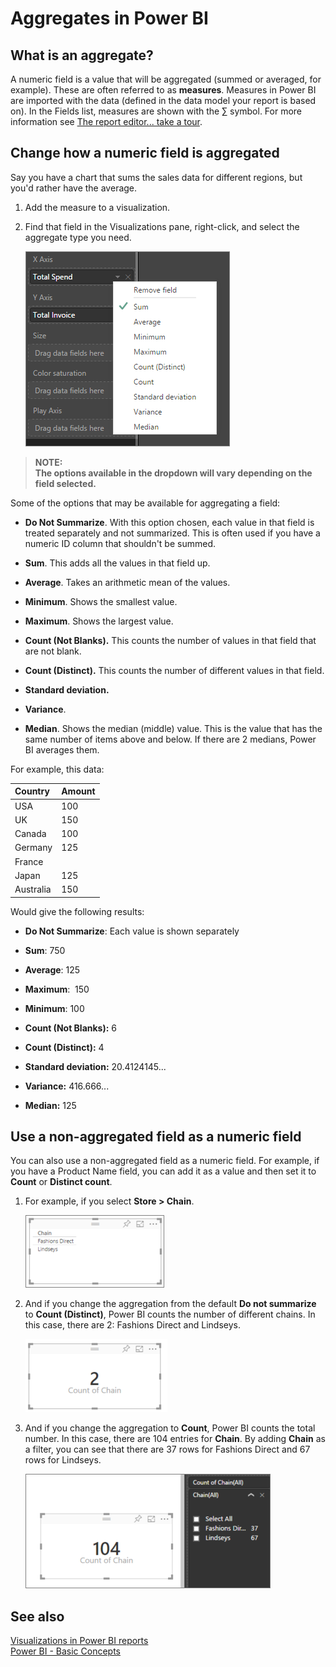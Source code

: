 <properties
   pageTitle="Aggregates (sum, average, maximum, etc.) in Power BI"
   description="Change the aggregation in a chart (sum, average, maximum, etc.) in Power BI"
   services="powerbi"
   documentationCenter=""
   authors="mihart"
   manager="mblythe"
   backup=""
   editor=""
   tags=""
   qualityFocus="no"
   qualityDate=""/>

<tags
   ms.service="powerbi"
   ms.devlang="NA"
   ms.topic="article"
   ms.tgt_pltfrm="NA"
   ms.workload="powerbi"
   ms.date="03/23/2016"
   ms.author="mihart"/>

# Aggregates in Power BI  

## What is an aggregate?

A numeric field is a value that will be aggregated (summed or averaged, for example).  These are often referred to as **measures**. Measures in Power BI are imported with the data (defined in the data model your report is based on). In the Fields list, measures are shown with the ∑ symbol. For more information see [The report editor... take a tour](powerbi-service-the-report-editor-take-a-tour.md).

## Change how a numeric field is aggregated

Say you have a chart that sums the sales data for different regions, but you'd rather have the average. 

1.  Add the measure to a visualization.

2.  Find that field in the Visualizations pane, right-click, and select the aggregate type you need.

    ![](media/powerbi-service-change-the-aggregation-in-a-chart/aggregate_new.png)

>**NOTE:**   
>**The options available in the dropdown will vary depending on the field selected.**

Some of the options that may be available for aggregating a field:

-   **Do Not Summarize**. With this option chosen, each value in that field is treated separately and not summarized. This is often used if you have a numeric ID column that shouldn't be summed.

-   **Sum**. This adds all the values in that field up.

-   **Average**. Takes an arithmetic mean of the values.

-   **Minimum**. Shows the smallest value.

-   **Maximum**. Shows the largest value.

-   **Count (Not Blanks).** This counts the number of values in that field that are not blank.

-   **Count (Distinct).** This counts the number of different values in that field.

- **Standard deviation.**

- **Variance**.

- **Median**.  Shows the median (middle) value. This is the value that has the same number of items above and below.  If there are 2 medians, Power BI averages them.


For example, this data:

| Country   | Amount |
|:----------|:-------|
| USA       | 100    |
| UK        | 150    |
| Canada    | 100    |
| Germany   | 125    |
| France    |        |
| Japan     | 125    |
| Australia | 150    |

Would give the following results:

-   **Do Not Summarize**: Each value is shown separately

-   **Sum**: 750

-   **Average**: 125

-   **Maximum**:  150

-   **Minimum**: 100

-   **Count (Not Blanks):** 6

-   **Count (Distinct):** 4

- **Standard deviation:** 20.4124145...

- **Variance:** 416.666...

- **Median:** 125


## Use a non-aggregated field as a numeric field

You can also use a non-aggregated field as a numeric field. For example, if you have a Product Name field, you can add it as a value and then set it to **Count** or **Distinct count**. 

1.  For example, if you select **Store > Chain**.

    ![](media/powerbi-service-aggregates/count-of-chain-do_not_summarize.png)

2.  And if you change the aggregation from the default **Do not summarize** to **Count (Distinct)**, Power BI counts the number of different chains. In this case, there are 2: Fashions Direct and Lindseys.

    ![](media/powerbi-service-aggregates/aggregates_count.png)

3.  And if you change the aggregation to **Count**, Power BI counts the total number. In this case, there are 104 entries for **Chain**. By adding **Chain** as a filter, you can see that there are 37 rows for Fashions Direct and 67 rows for Lindseys.  

    ![](media/powerbi-service-aggregates/count_of_chain_104.png)

## See also  
[Visualizations in Power BI reports](powerbi-service-visualizations-for-reports.md)  
[Power BI - Basic Concepts](powerbi-service-basic-concepts.md)  
